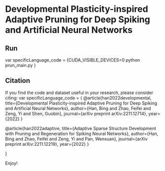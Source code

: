 # Developmental Plasticity-inspired Adaptive Pruning for Deep Spiking and Artificial Neural Networks #

## Run ##

var specificLanguage_code = {CUDA_VISIBLE_DEVICES=0 python prun_main.py }

## Citation ##
If you find the code and dataset useful in your research, please consider citing:
var specificLanguage_code = 
{
@article{han2022developmental,
  title={Developmental Plasticity-inspired Adaptive Pruning for Deep Spiking and Artificial Neural Networks},
  author={Han, Bing and Zhao, Feifei and Zeng, Yi and Shen, Guobin},
  journal={arXiv preprint arXiv:2211.12714},
  year={2022}
  }
  
@article{han2022adaptive,
  title={Adaptive Sparse Structure Development with Pruning and Regeneration for Spiking Neural Networks},
  author={Han, Bing and Zhao, Feifei and Zeng, Yi and Pan, Wenxuan},
  journal={arXiv preprint arXiv:2211.12219},
  year={2022}
  }
  
}

Enjoy!
